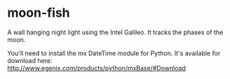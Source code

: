 moon-fish
=========

A wall hanging night light using the Intel Galileo. It tracks the phases of the moon.

You'll need to install the mx DateTime module for Python. It's available for download here: http://www.egenix.com/products/python/mxBase/#Download